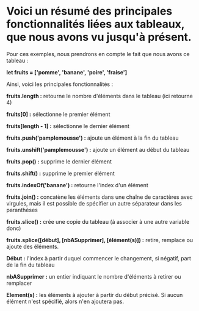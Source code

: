 # Voici un résumé des principales fonctionnalités liées aux tableaux, que nous avons vu jusqu'à présent.

Pour ces exemples, nous prendrons en compte le fait que nous avons ce tableau :

**let fruits = ['pomme', 'banane', 'poire', 'fraise']**

Ainsi, voici les principales fonctionnalités :

**fruits.length :** retourne le nombre d'éléments dans le tableau (ici retourne 4)

**fruits[0] :** sélectionne le premier élément

**fruits[length - 1] :** sélectionne le dernier élément

**fruits.push('pamplemousse') :** ajoute un élément à la fin du tableau

**fruits.unshift('pamplemousse') :** ajoute un élément au début du tableau

**fruits.pop() :** supprime le dernier élément

**fruits.shift() :** supprime le premier élément

**fruits.indexOf('banane') :** retourne l'index d'un élément

**fruits.join() :** concatène les éléments dans une chaîne de caractères avec virgules, mais il est possible de spécifier un autre séparateur dans les paranthèses

**fruits.slice() :** crée une copie du tableau (à associer à une autre variable donc)

**fruits.splice([début], [nbASupprimer], [élément(s)]) :** retire, remplace ou ajoute des éléments.

**Début :** l'index à partir duquel commencer le changement, si négatif, part de la fin du tableau

**nbASupprimer :** un entier indiquant le nombre d'éléments à retirer ou remplacer

__Element(s) :__ les éléments à ajouter à partir du début précisé. Si aucun élément n'est spécifié, alors n'en ajoutera pas.

